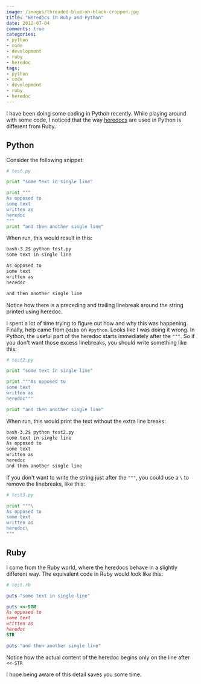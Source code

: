 ```yaml
---
image: /images/threaded-blue-on-black-cropped.jpg
title: "Heredocs in Ruby and Python"
date: 2012-07-04
comments: true
categories:
- python
- code
- development
- ruby
- heredoc
tags:
- python
- code
- development
- ruby
- heredoc
---
```

I have been doing some coding in Python recently. While playing around with some code, I noticed that the way [heredocs](http://en.wikipedia.org/wiki/Here_document) are used in Python is different from Ruby.

## Python
Consider the following snippet:

```python
# test.py

print "some text in single line"

print """
As opposed to
some text
written as
heredoc
"""
print "and then another single line"
```

When run, this would result in this:
```bash
bash-3.2$ python test.py
some text in single line

As opposed to
some text
written as
heredoc

and then another single line
```
Notice how there is a preceding and trailing linebreak around the string printed using heredoc.

<!--more-->

I spent a lot of time trying to figure out how and why this was happening. Finally, help came from `@dibb` on `#python`. Looks like I was doing it wrong. In Python, the useful part of the heredoc starts immediately after the `"""`. So if you don't want those excess linebreaks, you should write something like this:
```python
# test2.py

print "some text in single line"

print """As opposed to
some text
written as
heredoc"""

print "and then another single line"
```
When run, this would print the text without the extra line breaks:
```bash
bash-3.2$ python test2.py
some text in single line
As opposed to
some text
written as
heredoc
and then another single line
```

If you don't want to write the string just after the `"""`, you could use a `\` to remove the linebreaks, like this:
```python
# test3.py

print """\
As opposed to
some text
written as
heredoc\
"""
```


## Ruby
I come from the Ruby world, where the heredocs behave in a slightly different way. The equivalent code in Ruby would look like this:
```ruby
# test.rb

puts "some text in single line"

puts <<-STR
As opposed to
some text
written as
heredoc
STR

puts "and then another single line"
```
Notice how the actual content of the heredoc begins only on the line after `<<-STR`

I hope being aware of this detail saves you some time.
